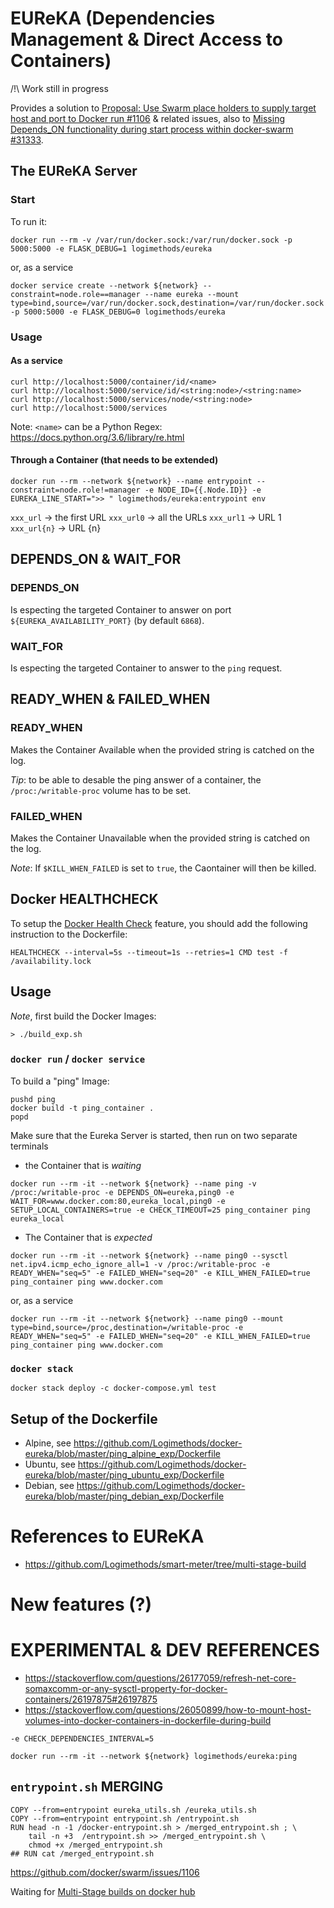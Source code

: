 # EUReKA (Dependencies Management & Direct Access to Containers)

/!\ Work still in progress

Provides a solution to [Proposal: Use Swarm place holders to supply target host and port to Docker run #1106](https://github.com/docker/swarm/issues/1106) & related issues, also to [Missing Depends_ON functionality during start process within docker-swarm #31333](https://github.com/moby/moby/issues/31333#issuecomment-303250242).

## The EUReKA Server

### Start
To run it:
```
docker run --rm -v /var/run/docker.sock:/var/run/docker.sock -p 5000:5000 -e FLASK_DEBUG=1 logimethods/eureka
```
or, as a service
```
docker service create --network ${network} --constraint=node.role==manager --name eureka --mount type=bind,source=/var/run/docker.sock,destination=/var/run/docker.sock -p 5000:5000 -e FLASK_DEBUG=0 logimethods/eureka
```

### Usage
#### As a service
```
curl http://localhost:5000/container/id/<name>
curl http://localhost:5000/service/id/<string:node>/<string:name>
curl http://localhost:5000/services/node/<string:node>
curl http://localhost:5000/services
```

Note: `<name>` can be a Python Regex: https://docs.python.org/3.6/library/re.html

#### Through a Container (that needs to be extended)
```
docker run --rm --network ${network} --name entrypoint --constraint=node.role!=manager -e NODE_ID={{.Node.ID}} -e EUREKA_LINE_START=">> " logimethods/eureka:entrypoint env
```

`xxx_url` -> the first URL
`xxx_url0` -> all the URLs
`xxx_url1` -> URL 1
`xxx_url{n}` -> URL {n}

## DEPENDS_ON & WAIT_FOR
### DEPENDS_ON
Is especting the targeted Container to answer on port `${EUREKA_AVAILABILITY_PORT}` (by default `6868`).

### WAIT_FOR
Is especting the targeted Container to answer to the `ping` request.

## READY_WHEN & FAILED_WHEN
### READY_WHEN
Makes the Container Available when the provided string is catched on the log.

_Tip_: to be able to desable the ping answer of a container, the `/proc:/writable-proc` volume has to be set.
### FAILED_WHEN
Makes the Container Unavailable when the provided string is catched on the log.

_Note_: If `$KILL_WHEN_FAILED` is set to `true`, the Caontainer will then be killed.

## Docker HEALTHCHECK
To setup the [Docker Health Check](https://docs.docker.com/engine/reference/builder/#healthcheck) feature, you should add the following instruction to the Dockerfile:
```
HEALTHCHECK --interval=5s --timeout=1s --retries=1 CMD test -f /availability.lock
```

## Usage

_Note_, first build the Docker Images:
```
> ./build_exp.sh
```

### `docker run` / `docker service`

To build a "ping" Image:
```
pushd ping
docker build -t ping_container .
popd
```
Make sure that the Eureka Server is started, then run on two separate terminals
* the Container that is _waiting_
```
docker run --rm -it --network ${network} --name ping -v /proc:/writable-proc -e DEPENDS_ON=eureka,ping0 -e WAIT_FOR=www.docker.com:80,eureka_local,ping0 -e SETUP_LOCAL_CONTAINERS=true -e CHECK_TIMEOUT=25 ping_container ping eureka_local
```
* The Container that is _expected_
```
docker run --rm -it --network ${network} --name ping0 --sysctl net.ipv4.icmp_echo_ignore_all=1 -v /proc:/writable-proc -e READY_WHEN="seq=5" -e FAILED_WHEN="seq=20" -e KILL_WHEN_FAILED=true ping_container ping www.docker.com
```
or, as a service
```
docker run --rm -it --network ${network} --name ping0 --mount type=bind,source=/proc,destination=/writable-proc -e READY_WHEN="seq=5" -e FAILED_WHEN="seq=20" -e KILL_WHEN_FAILED=true ping_container ping www.docker.com
```

### `docker stack`

```
docker stack deploy -c docker-compose.yml test
```

## Setup of the Dockerfile
* Alpine, see https://github.com/Logimethods/docker-eureka/blob/master/ping_alpine_exp/Dockerfile
* Ubuntu, see https://github.com/Logimethods/docker-eureka/blob/master/ping_ubuntu_exp/Dockerfile
* Debian, see https://github.com/Logimethods/docker-eureka/blob/master/ping_debian_exp/Dockerfile

# References to EUReKA

* https://github.com/Logimethods/smart-meter/tree/multi-stage-build

# New features (?)

# EXPERIMENTAL & DEV REFERENCES

* https://stackoverflow.com/questions/26177059/refresh-net-core-somaxcomm-or-any-sysctl-property-for-docker-containers/26197875#26197875
* https://stackoverflow.com/questions/26050899/how-to-mount-host-volumes-into-docker-containers-in-dockerfile-during-build

`-e CHECK_DEPENDENCIES_INTERVAL=5`
```
docker run --rm -it --network ${network} logimethods/eureka:ping
```

## `entrypoint.sh` MERGING

```
COPY --from=entrypoint eureka_utils.sh /eureka_utils.sh
COPY --from=entrypoint entrypoint.sh /entrypoint.sh
RUN head -n -1 /docker-entrypoint.sh > /merged_entrypoint.sh ; \
    tail -n +3  /entrypoint.sh >> /merged_entrypoint.sh \
    chmod +x /merged_entrypoint.sh
## RUN cat /merged_entrypoint.sh
```


https://github.com/docker/swarm/issues/1106

Waiting for [Multi-Stage builds on docker hub](https://github.com/docker/hub-feedback/issues/1039)
